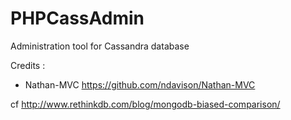 PHPCassAdmin
============

Administration tool for Cassandra database



Credits :
 - Nathan-MVC https://github.com/ndavison/Nathan-MVC



cf http://www.rethinkdb.com/blog/mongodb-biased-comparison/
